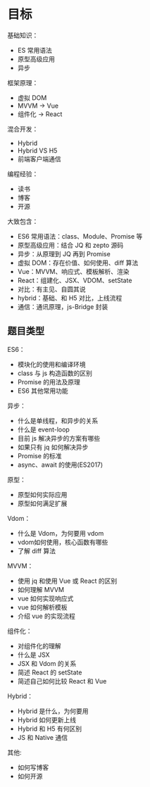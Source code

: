 # 目标

基础知识：
- ES 常用语法
- 原型高级应用
- 异步

框架原理：
- 虚拟 DOM
- MVVM -> Vue
- 组件化 -> React

混合开发：
- Hybrid
- Hybrid VS H5
- 前端客户端通信

编程经验：
- 读书
- 博客
- 开源

大致包含：
- ES6 常用语法：class、Module、Promise 等
- 原型高级应用：结合 JQ 和 zepto 源码
- 异步：从原理到 JQ 再到 Promise
- 虚拟 DOM：存在价值、如何使用、diff 算法
- Vue：MVVM、响应式、模板解析、渲染
- React：组建化、JSX、VDOM、setState
- 对比：有主见、自圆其说
- hybrid：基础、和 H5 对比，上线流程
- 通信：通讯原理，js-Bridge 封装


## 题目类型

ES6：
- 模块化的使用和编译环境
- class 与 js 构造函数的区别
- Promise 的用法及原理
- ES6 其他常用功能


异步：
- 什么是单线程，和异步的关系
- 什么是 event-loop
- 目前 js 解决异步的方案有哪些
- 如果只有 jq 如何解决异步
- Promise 的标准
- async、await 的使用(ES2017)


原型：
- 原型如何实际应用
- 原型如何满足扩展


Vdom：
- 什么是 Vdom，为何要用 vdom
- vdom如何使用，核心函数有哪些
- 了解 diff 算法


MVVM：
- 使用 jq 和使用 Vue 或 React 的区别
- 如何理解 MVVM
- vue 如何实现响应式
- vue 如何解析模板
- 介绍 vue 的实现流程


组件化：
- 对组件化的理解
- 什么是 JSX
- JSX 和 Vdom 的关系
- 简述 React 的 setState
- 简述自己如何比较 React 和 Vue


Hybrid：
- Hybrid 是什么，为何要用
- Hybrid 如何更新上线
- Hybrid 和 H5 有何区别
- JS 和 Native 通信


其他:
- 如何写博客
- 如何开源
